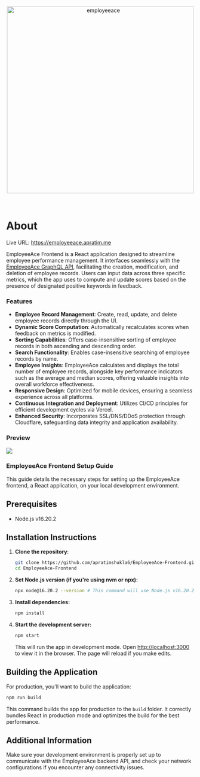 <div align="center">
  <br />
  <p>
    <a href="https://employeeace.apratim.me/"><img src="https://i.imgur.com/3V3ys1O.png" width="500" alt="employeeace" /></a>
  </p>
  <br />
</div>

# About
Live URL: <a href="https://employeeace.apratim.me/graphql">https://employeeace.apratim.me</a>

EmployeeAce Frontend is a React application designed to streamline employee performance management. It interfaces seamlessly with the <a href="https://github.com/apratimshukla6/EmployeeAce">EmployeeAce GraphQL API</a>, facilitating the creation, modification, and deletion of employee records. Users can input data across three specific metrics, which the app uses to compute and update scores based on the presence of designated positive keywords in feedback.

### Features
- **Employee Record Management**: Create, read, update, and delete employee records directly through the UI.
- **Dynamic Score Computation**: Automatically recalculates scores when feedback on metrics is modified.
- **Sorting Capabilities**: Offers case-insensitive sorting of employee records in both ascending and descending order.
- **Search Functionality**: Enables case-insensitive searching of employee records by name.
- **Employee Insights**: EmployeeAce calculates and displays the total number of employee records, alongside key performance indicators such as the average and median scores, offering valuable insights into overall workforce effectiveness.
- **Responsive Design**: Optimized for mobile devices, ensuring a seamless experience across all platforms.
- **Continuous Integration and Deployment**: Utilizes CI/CD principles for efficient development cycles via Vercel.
- **Enhanced Security**: Incorporates SSL/DNS/DDoS protection through Cloudflare, safeguarding data integrity and application availability.

### Preview
<img src="https://i.imgur.com/EPfV00G.png">


### EmployeeAce Frontend Setup Guide

This guide details the necessary steps for setting up the EmployeeAce frontend, a React application, on your local development environment.

## Prerequisites
- Node.js v16.20.2

## Installation Instructions

1. **Clone the repository**:
   ```bash
   git clone https://github.com/apratimshukla6/EmployeeAce-Frontend.git
   cd EmployeeAce-Frontend
   ```

2. **Set Node.js version (if you're using nvm or npx):**
   ```bash
   npx node@16.20.2 --version # This command will use Node.js v16.20.2 temporarily
   ```

3. **Install dependencies:**
   ```bash
   npm install
   ```

4. **Start the development server:**
   ```bash
   npm start
   ```

   This will run the app in development mode. Open [http://localhost:3000](http://localhost:3000) to view it in the browser. The page will reload if you make edits.

## Building the Application

For production, you'll want to build the application:
```bash
npm run build
```
This command builds the app for production to the `build` folder. It correctly bundles React in production mode and optimizes the build for the best performance.

## Additional Information

Make sure your development environment is properly set up to communicate with the EmployeeAce backend API, and check your network configurations if you encounter any connectivity issues.
